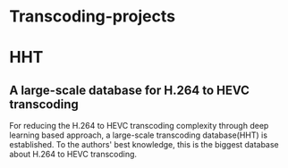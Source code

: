 # Transcoding-projects
HHT
====
A large-scale database for H.264 to HEVC transcoding
-------  
For reducing the H.264 to HEVC transcoding complexity through deep learning based approach, a large-scale transcoding database(HHT) is established. To the authors' best knowledge, this is the biggest database about H.264 to HEVC transcoding.
